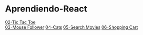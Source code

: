# Aprendiendo-React

<a href="https://66349c1ac15140c69ba97705--legendary-lokum-0ca566.netlify.app/" class="text-blue-500 hover:underline">02-Tic Tac Toe</a>
<br />
<a href="https://wondrous-klepon-a60a9f.netlify.app/" class="text-blue-500 hover:underline">03-Mouse Follower</a>
<a href="https://6641cb963c60a288614bd2b1--chimerical-travesseiro-928673.netlify.app/" class="text-blue-500 hover:underline">04-Cats</a>
<a href="https://6641cc15683dc487bbe764a5--cheery-melba-f587ad.netlify.app/" class="text-blue-500 hover:underline">05-Search Movies</a>
<a href="https://earnest-crepe-951b63.netlify.app/" class="text-blue-500 hover:underline">06-Shopping Cart</a>

